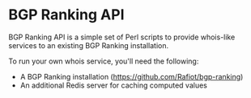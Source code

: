 BGP Ranking API
===============

BGP Ranking API is a simple set of Perl scripts to provide whois-like services to an existing BGP Ranking installation.

To run your own whois service, you'll need the following:

* A BGP Ranking installation (https://github.com/Rafiot/bgp-ranking)
* An additional Redis server for caching computed values


